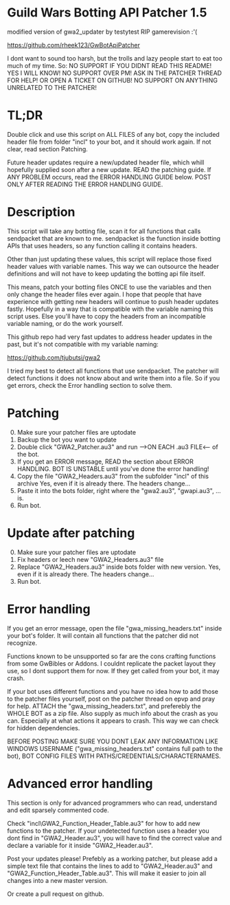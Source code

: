 # Guild Wars Botting API Patcher 1.5
modified version of gwa2_updater by testytest
RIP gamerevision :'(

https://github.com/rheek123/GwBotApiPatcher

I dont want to sound too harsh, but the trolls and lazy people start to eat too much of my time. So:
NO SUPPORT IF YOU DIDNT READ THIS README! YES I WILL KNOW!
NO SUPPORT OVER PM! ASK IN THE PATCHER THREAD FOR HELP! OR OPEN A TICKET ON GITHUB!
NO SUPPORT ON ANYTHING UNRELATED TO THE PATCHER!

		
# TL;DR
Double click and use this script on ALL FILES of any bot, copy the included header file from folder "incl" to your bot, and it should work again. If not clear, read section Patching.

Future header updates require a new/updated header file, which whill hopefully supplied soon after a new update.
READ the patching guide. If ANY PROBLEM occurs, read the ERROR HANDLING GUIDE below.
POST ONLY AFTER READING THE ERROR HANDLING GUIDE.


# Description		
This script will take any botting file, scan it for all functions that calls sendpacket that are known to me. sendpacket is the function inside botting APIs that uses headers, so any function calling it contains headers.

Other than just updating these values, this script will replace those fixed header values with variable names. This way we can outsource the header definitions and will not have to keep updating the botting api file itself.

This means, patch your botting files ONCE to use the variables and then only change the header files ever again. I hope that people that have experience with getting new headers will continue to push header updates fastly.
Hopefully in a way that is compatible with the variable naming this script uses. Else you'll have to copy the headers from an incompatible variable naming, or do the work yourself.


This github repo had very fast updates to address header updates in the past, but it's not compatible with my variable naming:

https://github.com/tjubutsi/gwa2
	
I tried my best to detect all functions that use sendpacket. The patcher will detect functions it does not know about and write them into a file. So if you get errors, check the Error handling section to solve them.

		
# Patching 
0. Make sure your patcher files are uptodate
1. Backup the bot you want to update
2. Double click "GWA2_Patcher.au3" and run -->ON EACH .au3 FILE<-- of the bot.
3. If you get an ERROR message, READ the section about ERROR HANDLING. 
    BOT IS UNSTABLE until you've done the error handling!
4. Copy the file "GWA2_Headers.au3" from the subfolder "incl" of this archive
    Yes, even if it is already there. The headers change...
5. Paste it into the bots folder, right where the "gwa2.au3", "gwapi.au3", ... is.
6. Run bot.

# Update after patching
0. Make sure your patcher files are uptodate
1. Fix headers or leech new "GWA2_Headers.au3" file
2. Replace "GWA2_Headers.au3" inside bots folder with new version.
    Yes, even if it is already there. The headers change...
3. Run bot.

# Error handling
If you get an error message, open the file "gwa_missing_headers.txt" inside your bot's folder. It will contain all functions that the patcher did not recognize.

Functions known to be unsupported so far are the cons crafting functions from some GwBibles or Addons. I couldnt replicate the packet layout they use, so I dont support them for now. If they get called from your bot, it may crash. 

If your bot uses different functions and you have no idea how to add those to the patcher files yourself, post on the patcher thread on epvp and pray for help. ATTACH the "gwa_missing_headers.txt", and preferebly the WHOLE BOT as a zip file. Also supply as much info about the crash as you can. Especially at what actions it appears to crash. This way we can check for hidden dependencies.
	
BEFORE POSTING MAKE SURE YOU DONT LEAK ANY INFORMATION LIKE WINDOWS USERNAME ("gwa_missing_headers.txt" contains full path to the bot), BOT CONFIG FILES WITH PATHS/CREDENTIALS/CHARACTERNAMES.
	
# Advanced error handling
  
This section is only for advanced programmers who can read, understand and edit sparsely commented code.

Check "incl\GWA2_Function_Header_Table.au3" for how to add new functions to the patcher. If your undetected function uses a header you dont find in "GWA2_Header.au3", you will have to find the correct value and declare a variable for it inside "GWA2_Header.au3".

Post your updates please! Prefebly as a working patcher, but please add a simple text file that contains the lines to add to "GWA2_Header.au3" and "GWA2_Function_Header_Table.au3". This will make it easier to join all changes into a new master version.

Or create a pull request on github.
